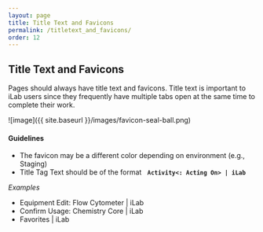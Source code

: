 ```yaml
---
layout: page
title: Title Text and Favicons
permalink: /titletext_and_favicons/
order: 12
---
```


## Title Text and Favicons
Pages should always have title text and favicons. Title text is important to iLab users since they frequently have multiple tabs open at the same time to complete their work.

![image]({{ site.baseurl }}/images/favicon-seal-ball.png)
#### Guidelines- The favicon may be a different color depending on environment (e.g., Staging)- Title Tag Text should be of the format &nbsp; **`Activity<: Acting On> | iLab`***Examples*
- Equipment Edit: Flow Cytometer | iLab- Confirm Usage: Chemistry Core | iLab
- Favorites | iLab



